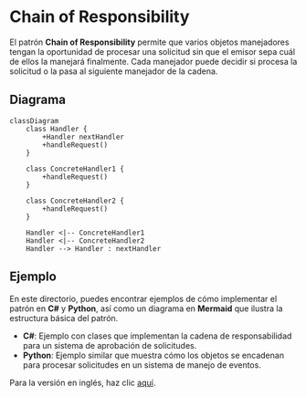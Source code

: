 # Chain of Responsibility

El patrón **Chain of Responsibility** permite que varios objetos manejadores tengan la oportunidad de procesar una solicitud sin que el emisor sepa cuál de ellos la manejará finalmente. Cada manejador puede decidir si procesa la solicitud o la pasa al siguiente manejador de la cadena.


## Diagrama

```mermaid
classDiagram
    class Handler {
        +Handler nextHandler
        +handleRequest()
    }

    class ConcreteHandler1 {
        +handleRequest()
    }

    class ConcreteHandler2 {
        +handleRequest()
    }

    Handler <|-- ConcreteHandler1
    Handler <|-- ConcreteHandler2
    Handler --> Handler : nextHandler
```


## Ejemplo

En este directorio, puedes encontrar ejemplos de cómo implementar el patrón en **C#** y **Python**, así como un diagrama en **Mermaid** que ilustra la estructura básica del patrón.

- **C#**: Ejemplo con clases que implementan la cadena de responsabilidad para un sistema de aprobación de solicitudes.
- **Python**: Ejemplo similar que muestra cómo los objetos se encadenan para procesar solicitudes en un sistema de manejo de eventos.

Para la versión en inglés, haz clic [aquí](README.md).
